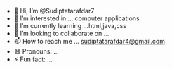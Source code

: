 - 👋 Hi, I’m @Sudiptatarafdar7
- 👀 I’m interested in ... computer applications 
- 🌱 I’m currently learning ...html,java,css
- 💞️ I’m looking to collaborate on ...
- 📫 How to reach me ... sudiptatarafdar4@gmail.com
- 😄 Pronouns: ...
- ⚡ Fun fact: ...

<!---
Sudiptatarafdar7/Sudiptatarafdar7 is a ✨ special ✨ repository because its `README.md` (this file) appears on your GitHub profile.
You can click the Preview link to take a look at your changes.
--->
